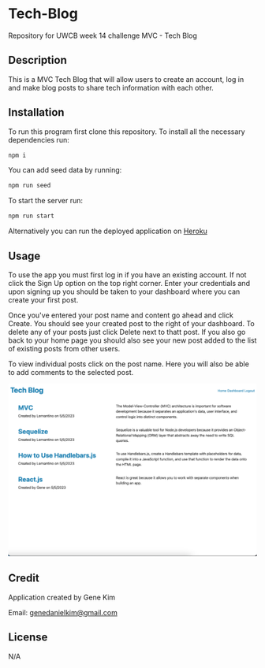 # Tech-Blog
Repository for UWCB week 14 challenge MVC - Tech Blog

## Description
This is a MVC Tech Blog that will allow users to create an account, log in and make blog posts to share tech information with each other.

## Installation
To run this program first clone this repository. To install all the necessary dependencies run:
```bash
npm i
```
You can add seed data by running:
```bash
npm run seed
```
To start the server run:
```bash
npm run start
```

Alternatively you can run the deployed application on [Heroku](https://quiet-everglades-95440.herokuapp.com/)

## Usage
To use the app you must first log in if you have an existing account. If not click the Sign Up option on the top right corner.
Enter your credentials and upon signing up you should be taken to your dashboard where you can create your first post. 

Once you've entered your post name and content go ahead and click Create. You should see your created post to the right of your dashboard. To delete any of your posts just click Delete next to thatt post. If you also go back to your home page you should also see your new post added to the list of existing posts from other users.

To view individual posts click on the post name. Here you will also be able to add comments to the selected post.

![screenshot](./ss-techblog.png)

## Credit
Application created by Gene Kim

Email: [genedanielkim@gmail.com](mailto:genedanielkim@gmail.com)

## License
N/A
